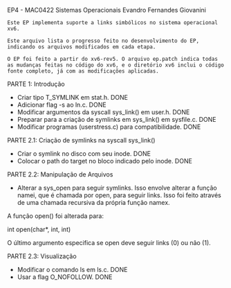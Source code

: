 EP4 - MAC0422 Sistemas Operacionais
Evandro Fernandes Giovanini

    Este EP implementa suporte a links simbólicos no sistema operacional xv6.

    Este arquivo lista o progresso feito no desenvolvimento do EP, indicando os arquivos modificados em cada etapa.

    O EP foi feito a partir do xv6-rev5. O arquivo ep.patch indica todas as mudanças feitas no código do xv6, e o diretório xv6 inclui o código fonte completo, já com as modificações aplicadas.


PARTE 1: Introdução
- Criar tipo T_SYMLINK em stat.h. DONE
- Adicionar flag -s ao ln.c. DONE
- Modificar argumentos da syscall sys_link() em user.h. DONE
- Preparar para a criação de symlinks em sys_link() em sysfile.c. DONE
- Modificar programas (userstress.c) para compatibilidade. DONE


PARTE 2.1: Criação de symlinks na syscall sys_link()
- Criar o symlink no disco com seu inode. DONE
- Colocar o path do target no bloco indicado pelo inode. DONE


PARTE 2.2: Manipulação de Arquivos
- Alterar a sys_open para seguir symlinks. Isso envolve alterar a função namei, que é chamada por open, para seguir links. Isso foi feito através de uma chamada recursiva da própria função namex.

A função open() foi alterada para:

int open(char*, int, int)

O último argumento especifica se open deve seguir links (0) ou não (1).


PARTE 2.3: Visualização
- Modificar o comando ls em ls.c. DONE
- Usar a flag O_NOFOLLOW. DONE


